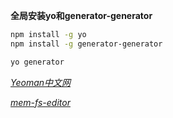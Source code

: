 **全局安装yo和generator-generator**

```bash
npm install -g yo
npm install -g generator-generator

yo generator
```
>

[*Yeoman中文网*](http://www.yowebapp.com/)
>

[*mem-fs-editor*](https://github.com/sboudrias/mem-fs-editor)
